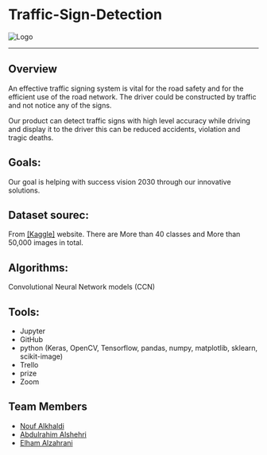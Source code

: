# Traffic-Sign-Detection



 ![Logo](https://th.bing.com/th/id/R.920b5a38b0446e7f12c43e0eabb5cb8a?rik=7GZkmRFf7YIVAw&riu=http%3a%2f%2fwww.audi.ca%2fcontent%2fdam%2fnemo%2fca%2fNoMo%2fsearch-term%2f1300x551-stage-header%2f1300x551_Traffic-Sign-Recognition.jpg&ehk=yBgm%2b7eLbB0ezheqZeoTjks5ipLTkmjfvIjGHfPScnQ%3d&risl=&pid=ImgRaw&r=0)
  
<hr>   
  

## Overview

An effective traffic signing system is vital for the road safety and for the efficient use of the road network. The driver could be constructed by traffic and not notice any of the signs.

Our product can detect traffic signs with high level accuracy while driving and display it to the driver this can be reduced accidents, violation and tragic deaths.



## Goals:
Our goal is helping with success vision 2030 through our innovative solutions.



## Dataset sourec:
From  [[Kaggle]](https://www.kaggle.com/meowmeowmeowmeowmeow/gtsrb-german-traffic-sign) website.
There are More than 40 classes  and More than 50,000 images in total.


## Algorithms:
Convolutional Neural Network models (CCN)


## Tools:

- Jupyter
- GitHub
- python (Keras, OpenCV, Tensorflow, pandas, numpy, matplotlib, sklearn, scikit-image)
- Trello
- prize
- Zoom



## Team Members
 - [Nouf Alkhaldi](https://github.com/Nouf-Alkhaldi) 
 - [Abdulrahim Alshehri](https://github.com/abdulrahim999) 
 - [Elham Alzahrani](https://github.com/infoielham)
